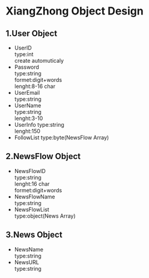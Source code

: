 # XiangZhong Object Design
## 1.User Object
* UserID  
type:int  
create automuticaly
* Password  
type:string  
formet:digit+words  
lenght:8-16 char
* UserEmail  
type:string
* UserName  
type:string  
lenght:3-10
* UserInfo
type:string  
lenght:150
* FollowList
type:byte(NewsFlow Array)
## 2.NewsFlow Object
* NewsFlowID  
type:string  
lenght:16 char  
formet:digit+words
* NewsFlowName  
type:string
* NewsFlowList  
type:object(News Array)
## 3.News Object
* NewsName  
type:string
* NewsURL  
type:string
